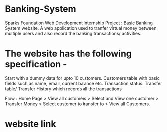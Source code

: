 # Banking-System
Sparks Foundation Web Development Internship Project : Basic Banking System website. A web application used to tranfer virtual money between multiple users and also record the banking transactions/ activities.

# The website has the following specification -
Start with a dummy data for upto 10 customers. Customers table with basic fields such as name, email, current balance etc. Transaction status: Transfer table/ Transfer History which records all the transactions

Flow : Home Page > View all customers > Select and View one customer > Transfer Money > Select customer to transfer to > View all Customers.

# website link

